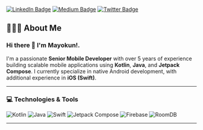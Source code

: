 
[![LinkedIn Badge](https://img.shields.io/badge/-LinkedIn-blue?style=flat-square&logo=Linkedin&logoColor=white)](https://www.linkedin.com/in/mayokun-yusuf-187a9717b/)
[![Medium Badge](https://img.shields.io/badge/-Medium-black?style=flat-square&logo=Medium&logoColor=white)](https://medium.com/@mayokunyusuf)
[![Twitter Badge](https://img.shields.io/badge/-Twitter-1DA1F2?style=flat-square&logo=Twitter&logoColor=white)](https://x.com/mayosbobo)

## 👨🏻‍💻 About Me  
### Hi there 👋 I'm Mayokun!.
I'm a passionate **Senior Mobile Developer** with over 5 years of experience building scalable mobile applications using **Kotlin**, **Java**, and **Jetpack Compose**. I currently specialize in native Android development, with additional experience in **iOS (Swift)**.

---

### 💻 Technologies & Tools

![Kotlin](https://img.shields.io/badge/Kotlin-7F52FF?style=for-the-badge&logo=kotlin&logoColor=white)
![Java](https://img.shields.io/badge/Java-007396?style=for-the-badge&logo=java&logoColor=white)
![Swift](https://img.shields.io/badge/Swift-F05138?style=for-the-badge&logo=swift&logoColor=white)
![Jetpack Compose](https://img.shields.io/badge/Jetpack%20Compose-4285F4?style=for-the-badge&logo=android&logoColor=white)
![Firebase](https://img.shields.io/badge/Firebase-FFCA28?style=for-the-badge&logo=firebase&logoColor=black)
![RoomDB](https://img.shields.io/badge/RoomDB-007396?style=for-the-badge&logo=android&logoColor=white)

---

